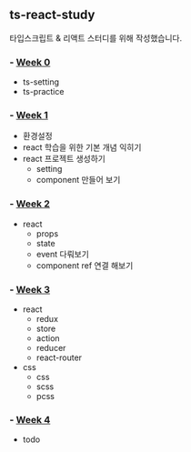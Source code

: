 ## ts-react-study
타입스크립트 & 리액트 스터디를 위해 작성했습니다.

### - [Week 0](docs/week00/README.md)
   - ts-setting
   - ts-practice

### - [Week 1](docs/week01/README.md)
   - 환경설정
   - react 학습을 위한 기본 개념 익히기
   - react 프로젝트 생성하기
      - setting
      - component 만들어 보기

### - [Week 2](docs/week02/README.md)
   - react
      - props
      - state
      - event 다뤄보기
      - component ref 연결 해보기

### - [Week 3](docs/week03/README.md)
   - react
      - redux
      - store
      - action
      - reducer
      - react-router
   - css
      - css
      - scss
      - pcss

### - [Week 4](docs/week04/README.md)
   - todo